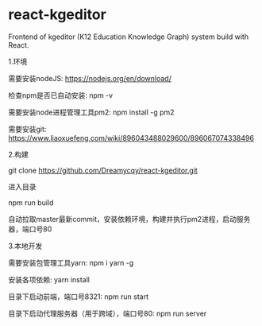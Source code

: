 # react-kgeditor
Frontend of kgeditor (K12 Education Knowledge Graph) system build with React.

1.环境

需要安装nodeJS: https://nodejs.org/en/download/

检查npm是否已自动安装: npm -v

需要安装node进程管理工具pm2: npm install -g pm2

需要安装git: https://www.liaoxuefeng.com/wiki/896043488029600/896067074338496

2.构建

git clone https://github.com/Dreamycqy/react-kgeditor.git

进入目录

npm run build

自动拉取master最新commit，安装依赖环境，构建并执行pm2进程，启动服务器，端口号80

3.本地开发

需要安装包管理工具yarn: npm i yarn -g

安装各项依赖: yarn install

目录下启动前端，端口号8321: npm run start

目录下启动代理服务器（用于跨域），端口号80: npm run server
